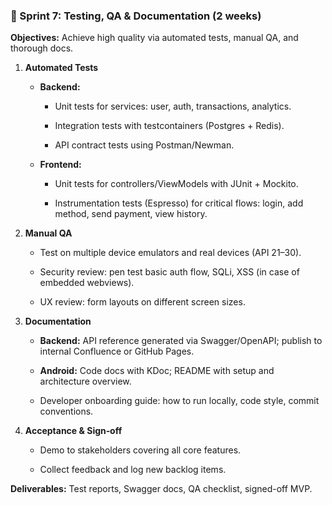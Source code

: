 ### 🚀 Sprint 7: Testing, QA & Documentation (2 weeks)

**Objectives:** Achieve high quality via automated tests, manual QA, and thorough docs.

1. **Automated Tests**

    - **Backend:**

        - Unit tests for services: user, auth, transactions, analytics.

        - Integration tests with testcontainers (Postgres + Redis).

        - API contract tests using Postman/Newman.

    - **Frontend:**

        - Unit tests for controllers/ViewModels with JUnit + Mockito.

        - Instrumentation tests (Espresso) for critical flows: login, add method, send payment, view history.

2. **Manual QA**

    - Test on multiple device emulators and real devices (API 21–30).

    - Security review: pen test basic auth flow, SQLi, XSS (in case of embedded webviews).

    - UX review: form layouts on different screen sizes.

3. **Documentation**

    - **Backend:** API reference generated via Swagger/OpenAPI; publish to internal Confluence or GitHub Pages.

    - **Android:** Code docs with KDoc; README with setup and architecture overview.

    - Developer onboarding guide: how to run locally, code style, commit conventions.

4. **Acceptance & Sign‑off**

    - Demo to stakeholders covering all core features.

    - Collect feedback and log new backlog items.


**Deliverables:** Test reports, Swagger docs, QA checklist, signed-off MVP.